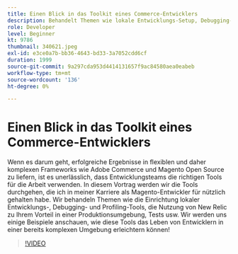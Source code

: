 ```yaml
---
title: Einen Blick in das Toolkit eines Commerce-Entwicklers
description: Behandelt Themen wie lokale Entwicklungs-Setup, Debugging- und Profiling-Tools, die Nutzung von New Relic zu Ihrem Vorteil in einer Produktionsumgebung und Tests.
role: Developer
level: Beginner
kt: 9786
thumbnail: 340621.jpeg
exl-id: e3ce0a7b-bb36-4643-bd33-3a7052cdd6cf
duration: 1999
source-git-commit: 9a297cda953d4414131657f9ac84580aea0eabeb
workflow-type: tm+mt
source-wordcount: '136'
ht-degree: 0%

---
```


# Einen Blick in das Toolkit eines Commerce-Entwicklers

Wenn es darum geht, erfolgreiche Ergebnisse in flexiblen und daher komplexen Frameworks wie Adobe Commerce und Magento Open Source zu liefern, ist es unerlässlich, dass Entwicklungsteams die richtigen Tools für die Arbeit verwenden. In diesem Vortrag werden wir die Tools durchgehen, die ich in meiner Karriere als Magento-Entwickler für nützlich gehalten habe. Wir behandeln Themen wie die Einrichtung lokaler Entwicklungs-, Debugging- und Profiling-Tools, die Nutzung von New Relic zu Ihrem Vorteil in einer Produktionsumgebung, Tests usw. Wir werden uns einige Beispiele anschauen, wie diese Tools das Leben von Entwicklern in einer bereits komplexen Umgebung erleichtern können!

>[!VIDEO](https://video.tv.adobe.com/v/340621/?quality=12&learn=on)
